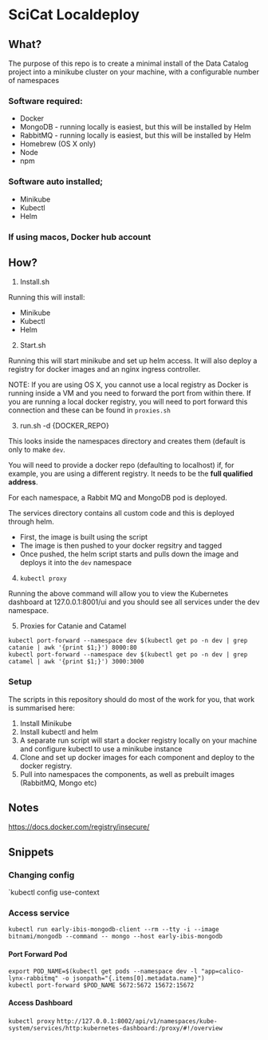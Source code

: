 # SciCat Localdeploy

## What?

The purpose of this repo is to create a minimal install of the Data Catalog project into a minikube cluster on your machine, with a configurable number of namespaces

### Software required:

* Docker
* MongoDB - running locally is easiest, but this will be installed by Helm
* RabbitMQ - running locally is easiest, but this will be installed by Helm
* Homebrew (OS X only)
* Node
* npm

### Software auto installed;

* Minikube
* Kubectl
* Helm

### If using macos, Docker hub account



## How? 

1. Install.sh

Running this will install:
* Minikube
* Kubectl 
* Helm 

2. Start.sh

Running this will start minikube and set up helm access.
It will also deploy a registry for docker images and an nginx ingress controller. 

NOTE: If you are using OS X, you cannot use a local registry as Docker is running inside a VM and you need to forward the port from within there. 
If you are running a local docker registry, you will need to port forward this connection and these can be found in `proxies.sh`

3. run.sh -d {DOCKER_REPO}

This looks inside the namespaces directory and creates them (default is only to make `dev`.

You will need to provide a docker repo (defaulting to localhost) if, for example, you are using a different registry. It needs to be the **full qualified address**.

For each namespace, a Rabbit MQ and MongoDB pod is deployed.

The services directory contains all custom code and this is deployed through helm. 

* First, the image is built using the script
* The image is then pushed to your docker regsitry and tagged
* Once pushed, the helm script starts and pulls down the image and deploys it into the `dev` namespace

4. `kubectl proxy`

Running the above command will allow you to view the Kubernetes dashboard at 127.0.0.1:8001/ui and you should see all services under the dev namespace.

5. Proxies for Catanie and Catamel

```
kubectl port-forward --namespace dev $(kubectl get po -n dev | grep catanie | awk '{print $1;}') 8000:80
kubectl port-forward --namespace dev $(kubectl get po -n dev | grep catamel | awk '{print $1;}') 3000:3000
```

### Setup

The scripts in this repository should do most of the work for you, that work is summarised here:

1. Install Minikube 
2. Install kubectl and helm
3. A separate run script will start a docker registry locally on your machine and configure kubectl to use a minikube instance
4. Clone and set up docker images for each component and deploy to the docker registry.
5. Pull into namespaces the components, as well as prebuilt images (RabbitMQ, Mongo etc)

## Notes

https://docs.docker.com/registry/insecure/

## Snippets

### Changing config

`kubectl config use-context <context-name>

### Access service

`kubectl run early-ibis-mongodb-client --rm --tty -i --image bitnami/mongodb --command -- mongo --host early-ibis-mongodb`

#### Port Forward Pod

```
export POD_NAME=$(kubectl get pods --namespace dev -l "app=calico-lynx-rabbitmq" -o jsonpath="{.items[0].metadata.name}")                                                
kubectl port-forward $POD_NAME 5672:5672 15672:15672 
```

#### Access Dashboard

`kubectl proxy`
`http://127.0.0.1:8002/api/v1/namespaces/kube-system/services/http:kubernetes-dashboard:/proxy/#!/overview`
